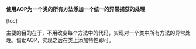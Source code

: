 **使用AOP为一个类的所有方法添加一个统一的异常捕获的处理**

[toc]


主要的目的在于，不用改变每个方法中的代码，实现对一个类中所有方法的异常处理。借助AOP，实现之后在类上添加特性即可。

